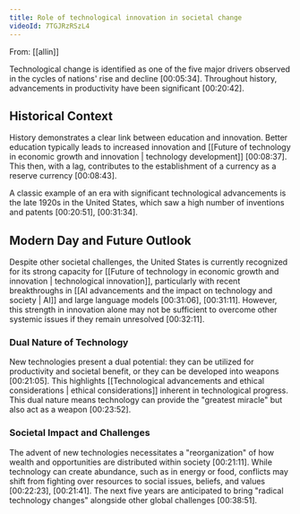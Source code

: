 ```yaml
---
title: Role of technological innovation in societal change
videoId: 7TGJRzRSzL4
---
```


From: [[allin]] <br/> 

Technological change is identified as one of the five major drivers observed in the cycles of nations' rise and decline <a class="yt-timestamp" data-t="00:05:34">[00:05:34]</a>. Throughout history, advancements in productivity have been significant <a class="yt-timestamp" data-t="00:20:42">[00:20:42]</a>.

## Historical Context
History demonstrates a clear link between education and innovation. Better education typically leads to increased innovation and [[Future of technology in economic growth and innovation | technology development]] <a class="yt-timestamp" data-t="00:08:37">[00:08:37]</a>. This then, with a lag, contributes to the establishment of a currency as a reserve currency <a class="yt-timestamp" data-t="00:08:43">[00:08:43]</a>.

A classic example of an era with significant technological advancements is the late 1920s in the United States, which saw a high number of inventions and patents <a class="yt-timestamp" data-t="00:20:51">[00:20:51]</a>, <a class="yt-timestamp" data-t="00:31:34">[00:31:34]</a>.

## Modern Day and Future Outlook
Despite other societal challenges, the United States is currently recognized for its strong capacity for [[Future of technology in economic growth and innovation | technological innovation]], particularly with recent breakthroughs in [[AI advancements and the impact on technology and society | AI]] and large language models <a class="yt-timestamp" data-t="00:31:06">[00:31:06]</a>, <a class="yt-timestamp" data-t="00:31:11">[00:31:11]</a>. However, this strength in innovation alone may not be sufficient to overcome other systemic issues if they remain unresolved <a class="yt-timestamp" data-t="00:32:11">[00:32:11]</a>.

### Dual Nature of Technology
New technologies present a dual potential: they can be utilized for productivity and societal benefit, or they can be developed into weapons <a class="yt-timestamp" data-t="00:21:05">[00:21:05]</a>. This highlights [[Technological advancements and ethical considerations | ethical considerations]] inherent in technological progress. This dual nature means technology can provide the "greatest miracle" but also act as a weapon <a class="yt-timestamp" data-t="00:23:52">[00:23:52]</a>.

### Societal Impact and Challenges
The advent of new technologies necessitates a "reorganization" of how wealth and opportunities are distributed within society <a class="yt-timestamp" data-t="00:21:11">[00:21:11]</a>. While technology can create abundance, such as in energy or food, conflicts may shift from fighting over resources to social issues, beliefs, and values <a class="yt-timestamp" data-t="00:22:23">[00:22:23]</a>, <a class="yt-timestamp" data-t="00:21:41">[00:21:41]</a>. The next five years are anticipated to bring "radical technology changes" alongside other global challenges <a class="yt-timestamp" data-t="00:38:51">[00:38:51]</a>.